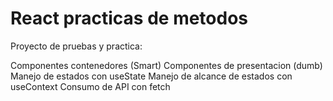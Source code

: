 # React practicas de metodos
Proyecto de pruebas y practica:

Componentes contenedores (Smart)
Componentes de presentacion (dumb)
Manejo de estados con useState
Manejo de alcance de estados con useContext
Consumo de API con fetch
